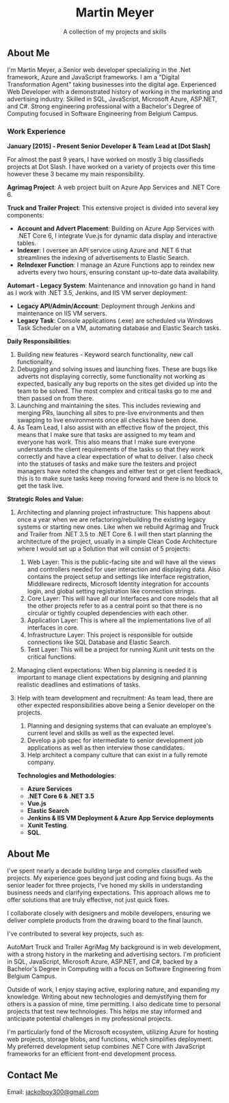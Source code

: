 <!-- Your Name's Portfolio -->

<h1 align="center">Martin Meyer</h1>

<p align="center">
    A collection of my projects and skills
</p>

## About Me

I'm Martin Meyer, a Senior web developer specializing in the .Net framework, Azure and
                    JavaScript
                    frameworks. I am a "Digital Transformation Agent" taking businesses into the digital age.
                    Experienced Web Developer with a demonstrated history of working in the marketing and advertising
                    industry.
                    Skilled in SQL, JavaScript, Microsoft Azure, ASP.NET, and C#.
                    Strong engineering professional with a Bachelor's Degree of Computing focused in Software
                    Engineering from
                    Belgium Campus.
### **Work Experience**

**January [2015] - Present Senior Developer & Team Lead at [Dot Slash]**

For almost the past 9 years, I have worked on mostly 3 big classifieds projects at Dot Slash. I have worked on a variety of projects over this time however these 3 became my main responsibility.

**Agrimag Project**: A web project built on Azure App Services and .NET Core 6.

**Truck and Trailer Project**: This extensive project is divided into several key components:

- **Account and Advert Placement**: Building on Azure App Services with .NET Core 6, I integrate Vue.js for dynamic data display and interactive tables.
- **Indexer**: I oversee an API service using Azure and .NET 6 that streamlines the indexing of advertisements to Elastic Search.
- **ReIndexer Function**: I manage an Azure Functions app to reindex new adverts every two hours, ensuring constant up-to-date data availability.

**Automart - Legacy System**: Maintenance and innovation go hand in hand as I work with .NET 3.5, Jenkins, and IIS VM server deployment:

- **Legacy API/Admin/Account**: Deployment through Jenkins and maintenance on IIS VM servers.
- **Legacy Task**: Console applications (.exe) are scheduled via Windows Task Scheduler on a VM, automating database and Elastic Search tasks.

**Daily Responsibilities**:

1. Building new features - Keyword search functionality, new call functionality.
2. Debugging and solving issues and launching fixes. These are bugs like adverts not displaying correctly, some functionality not working as expected, basically any bug reports on the sites get divided up into the team to be solved. The most complex and critical tasks go to me and then passed on from there.
3. Launching and maintaining the sites. This includes reviewing and merging PRs, launching all sites to pre-live environments and then swapping to live environments once all checks have been done.
4. As Team Lead, I also assist with an effective flow of the project, this means that I make sure that tasks are assigned to my team and everyone has work. This also means that I make sure everyone understands the client requirements of the tasks so that they work correctly and have a clear expectation of what to deliver. I also check into the statuses of tasks and make sure the testers and project managers have noted the changes and either test or get client feedback, this is to make sure tasks keep moving forward and there is no block to get the task live.

**Strategic Roles and Value:**

1. Architecting and planning project infrastructure: This happens about once a year when we are refactoring/rebuilding the existing legacy systems or starting new ones. Like when we rebuild Agrimag and Truck and Trailer from .NET 3.5 to .NET Core 6. I will then start planning the architecture of the project, usually in a simple Clean Code Architecture where I would set up a Solution that will consist of 5 projects:
    1. Web Layer: This is the public-facing site and will have all the views and controllers needed for user interaction and displaying data. Also contains the project setup and settings like interface registration, Middleware redirects, Microsoft Identity integration for accounts login, and global setting registration like connection strings.
    2. Core Layer: This will have all our Interfaces and core models that all the other projects refer to as a central point so that there is no circular or tightly coupled dependencies with each other.
    3. Application Layer: This is where all the implementations live of all interfaces in core.
    4. Infrastructure Layer: This project is responsible for outside connections like SQL Database and Elastic Search.
    5. Test Layer: This will be a project for running Xunit unit tests on the critical functions.
2. Managing client expectations: When big planning is needed it is important to manage client expectations by designing and planning realistic deadlines and estimations of tasks.
3. Help with team development and recruitment: As team lead, there are other expected responsibilities above being a Senior developer on the projects.
    1. Planning and designing systems that can evaluate an employee's current level and skills as well as the expected level.
    2. Develop a job spec for intermediate to senior development job applications as well as then interview those candidates.
    3. Help architect a company culture that can exist in a fully remote company.
    
    **Technologies and Methodologies**:
    
    - **Azure Services**
    - **.NET Core 6 & .NET 3.5**
    - **Vue.js**
    - **Elastic Search**
    - **Jenkins & IIS VM Deployment & Azure App Service deployments**
    - **Xunit Testing**.
    - **SQL**.
  
## About Me 
I've spent nearly a decade building large and complex classified web projects. My experience goes beyond just coding and fixing bugs. As the senior leader for three projects, I've honed my skills in understanding business needs and clarifying expectations. This approach allows me to offer solutions that are truly effective, not just quick fixes.

I collaborate closely with designers and mobile developers, ensuring we deliver complete products from the drawing board to the final launch.

I've contributed to several key projects, such as:

AutoMart
Truck and Trailer
AgriMag
My background is in web development, with a strong history in the marketing and advertising sectors. I'm proficient in SQL, JavaScript, Microsoft Azure, ASP.NET, and C#, backed by a Bachelor's Degree in Computing with a focus on Software Engineering from Belgium Campus.

Outside of work, I enjoy staying active, exploring nature, and expanding my knowledge. Writing about new technologies and demystifying them for others is a passion of mine, time permitting. I also dedicate time to personal projects that test new technologies. This helps me stay informed and anticipate potential challenges in my professional projects.

I'm particularly fond of the Microsoft ecosystem, utilizing Azure for hosting web projects, storage blobs, and functions, which simplifies deployment. My preferred development setup combines .NET Core with JavaScript frameworks for an efficient front-end development process.

## Contact Me
Email: jackolboy300@gmail.com

